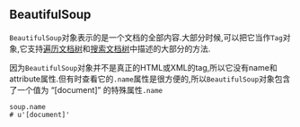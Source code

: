 ## BeautifulSoup

`BeautifulSoup`对象表示的是一个文档的全部内容.大部分时候,可以把它当作`Tag`对象,它支持[遍历文档树](http://beautifulsoup.readthedocs.io/zh_CN/latest/#id18)和[搜索文档树](http://beautifulsoup.readthedocs.io/zh_CN/latest/#id27)中描述的大部分的方法.

因为`BeautifulSoup`对象并不是真正的HTML或XML的tag,所以它没有name和attribute属性.但有时查看它的`.name`属性是很方便的,所以`BeautifulSoup`对象包含了一个值为 “\[document\]” 的特殊属性`.name`

```
soup.name
# u'[document]'
```



